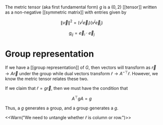The metric tensor (aka first fundamental form) $g$ is a $(0,2)$ [[tensor]] written as a non-negative [[symmetric matrix]] with entries given by

$$
\lVert \vec{v} \rVert^2 = \left(v^i \vec{e}_i\right)\left( v^j \vec{e}_j\right)
$$

$$
g_{ij} = \vec{e}_i \cdot \vec{e}_j
$$

# Group representation

If we have a [[group representation]] of $G$, then vectors will transform as $\vec{r} \to A\vec{r}$ under the group while dual vectors transform $\tilde{r} \to A^{-\top}\tilde{r}$. However, we know the metric tensor relates these two.

If we claim that $\tilde{r} = g\vec{r}$, then we must have the condition that

$$
A^\top g A = g
$$

Thus, a $g$ generates a group, and a group generates a $g$.

<<Warn("We need to untangle whether $\tilde{r}$ is column or row.")>>